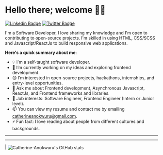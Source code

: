 # Hello there; welcome 👋🏾

[![Linkedin Badge](https://img.shields.io/badge/-catherine-anokwuru-blue?style=for-the-badge&logo=Linkedin&logoColor=white&link=https://www.linkedin.com/in/catherine-anokwuru)](https://www.linkedin.com/in/catherine-anokwuru-5a4694199/) [![Twitter Badge](https://img.shields.io/badge/-@Cat-or-Kate-1ca0f1?style=for-the-badge&logo=twitter&logoColor=white&link=https://twitter.com/Cat-or-Kate)](https://twitter.com/Cat_or_Kate)

I'm a Software Developer, I love sharing my knowledge and I'm open to contributing to open-source projects. I'm skilled in using HTML, CSS/SCSS and Javascript/ReactJs to build responsive web applications.

**Here's a quick summary about me**:

- 💡 I'm a self-taught software developer.
- 🌱 I’m currently working on my ideas and exploring frontend development.
- 😊 I’m interested in open-source projects, hackathons, internships, and entry-level opportunities.
- 💬 Ask me about Frontend development, Asynchronous Javascript, ReactJs, and Frontend frameworks and libraries.
- 💼 Job interests: Software Engineer, Frontend Engineer (Intern or Junior level).
- 📫 You can view my resume and contact me by emailing catherineanokwuru@gmail.com.
- ⚡ Fun fact: I love reading about people from different cultures and backgrounds.
---

---

| <img align="center" src="https://github-readme-stats.vercel.app/api?username=Catherine-Anokwuru&show_icons=true&include_all_commits=true&hide_border=true" alt="Catherine-Anokwuru's GitHub stats" />
